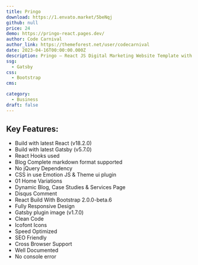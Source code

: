 ```yaml
---
title: Pringo
download: https://1.envato.market/5beNqj
github: null
price: 24
demo: https://pringo-react.pages.dev/
author: Code Carnival
author_link: https://themeforest.net/user/codecarnival
date: 2023-04-16T00:00:00.000Z
description: Pringo – React JS Digital Marketing Website Template with Gatsby Detailed Description
ssg:
  - Gatsby
css:
  - Bootstrap
cms:

category:
  - Business
draft: false
---
```


## Key Features:

- Build with latest React (v18.2.0)
- Build with latest Gatsby (v5.7.0)
- React Hooks used
- Blog Complete markdown format supported
- No jQuery Dependency
- CSS in use Emotion JS & Theme ui plugin
- 01 Home Variations
- Dynamic Blog, Case Studies & Services Page
- Disqus Comment
- React Build With Bootstrap 2.0.0-beta.6
- Fully Responsive Design
- Gatsby plugin image (v1.7.0)
- Clean Code
- Icofont Icons
- Speed Optimized
- SEO Friendly
- Cross Browser Support
- Well Documented
- No console error
